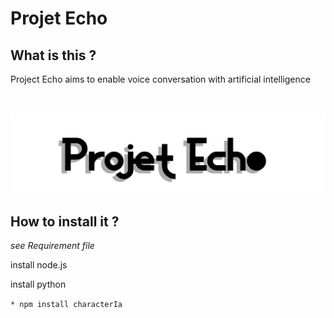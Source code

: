 # Projet Echo

## What is this ?

Project Echo aims to enable voice conversation with artificial intelligence

<br>

![logo du projet Echo](https://github.com/MrCarambole/Echo/blob/main/logomini.jpg)

## How to install it ?

*see Requirement file*

install node.js

install python

`* npm install characterIa`
